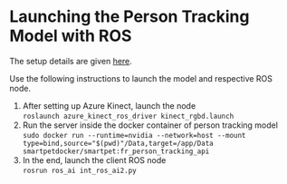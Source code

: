 # Launching the Person Tracking Model with ROS

The setup details are given [here](../../README.md).

Use the following instructions to launch the model and respective ROS node.

1. After setting up Azure Kinect, launch the node   
`roslaunch azure_kinect_ros_driver kinect_rgbd.launch`
2. Run the server inside the docker container of person tracking model  
`sudo docker run --runtime=nvidia --network=host --mount type=bind,source="$(pwd)"/Data,target=/app/Data smartpetdocker/smartpet:fr_person_tracking_api`
3. In the end, launch the client ROS node   
`rosrun ros_ai int_ros_ai2.py`

